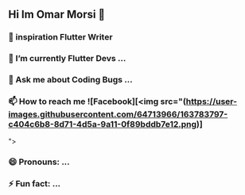 ## Hi Im Omar Morsi 👋

 

### 🔭 inspiration Flutter Writer
### 🌱 I’m currently Flutter Devs ...
### 💬 Ask me about Coding Bugs ...
### 📫 How to reach me ![Facebook][<img src="(https://user-images.githubusercontent.com/64713966/163783797-c404c6b8-8d71-4d5a-9a11-0f89bddb7e12.png)]
">

### 😄 Pronouns: ...
### ⚡ Fun fact: ...

